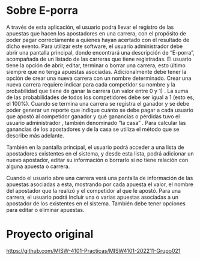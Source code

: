 # Sobre E-porra

A través de esta aplicación, el usuario podrá llevar el registro de las apuestas que hacen los apostadores en una carrera, con el propósito de poder pagar correctamente a quienes hayan acertado con el resultado de dicho evento. Para utilizar este software, el usuario administrador debe abrir una pantalla principal, donde encontrará una descripción de “E-porra”, acompañada de un listado de las carreras que tiene registradas. El usuario tiene la opción de abrir, editar, terminar o borrar una carrera, esto último siempre que no tenga apuestas asociadas. Adicionalmente debe tener la opción de crear una nueva carrera con un nombre determinado. Crear una nueva carrera requiere indicar para cada competidor su nombre y la probabilidad que tiene de ganar la carrera (un valor entre 0 y 1) . La suma de las probabilidades de todos los competidores debe ser igual a 1 (esto es, el 100%). Cuando se termina una carrera se registra el ganador y se debe poder generar un reporte que indique cuánto se debe pagar a cada usuario que apostó al competidor ganador y qué ganancias o pérdidas tuvo el usuario administrador , también denominado “la casa” . Para calcular las ganancias de los apostadores y de la casa se utiliza el método que se describe más adelante.

También en la pantalla principal, el usuario podrá acceder a una lista de apostadores existentes en el sistema, y desde esta lista, podrá adicionar un nuevo apostador, editar su información o borrarlo si no tiene relación con alguna apuesta o carrera.

Cuando el usuario abre una carrera verá una pantalla de información de las apuestas asociadas a esta, mostrando por cada apuesta el valor, el nombre del apostador que la realizó y el competidor al que le apostó. Para una carrera, el usuario podrá incluir una o varias apuestas asociadas a un apostador de los existentes en el sistema. También debe tener opciones para editar o eliminar apuestas.

# Proyecto original

https://github.com/MISW-4101-Practicas/MISW4101-202211-Grupo021
